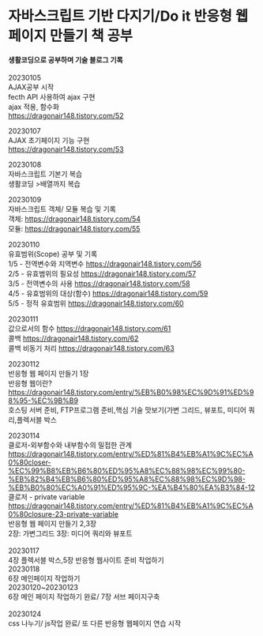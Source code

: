 # 자바스크립트 기반 다지기/Do it 반응형 웹 페이지 만들기 책 공부
<h4>생활코딩으로 공부하며 기술 블로그 기록</h4>

20230105<br>
AJAX공부 시작<br>
fecth  API 사용하여 ajax 구현<br>
ajax 적용, 함수화<br>
https://dragonair148.tistory.com/52<br>

20230107 <br>
AJAX 초기페이지 기능 구현 <br>
https://dragonair148.tistory.com/53<br>

20230108<br>
자바스크립트 기본기 복습<br>
생활코딩 >배열까지 복습<br>

20230109<br>
자바스크립트 객체/ 모듈 복습 및 기록 <br>
객체: https://dragonair148.tistory.com/54 <br>
모듈: https://dragonair148.tistory.com/55 <br>

20230110<br>
유효범위(Scope) 공부 및 기록 <br>
1/5 - 전역변수와 지역변수 https://dragonair148.tistory.com/56 <br>
2/5 - 유효범위의 필요성 https://dragonair148.tistory.com/57 <br>
3/5 - 전역변수의 사용 https://dragonair148.tistory.com/58 <br>
4/5 - 유효범위의 대상(함수) https://dragonair148.tistory.com/59 <br>
5/5 - 정적 유효범위 https://dragonair148.tistory.com/60 <br>

20230111<br>
값으로서의 함수 https://dragonair148.tistory.com/61 <br>
콜백 https://dragonair148.tistory.com/62 <br>
콜백 비동기 처리 https://dragonair148.tistory.com/63 <br>

20230112 <br>
반응형 웹 페이지 만들기 1장<br>
반응형 웹이란? https://dragonair148.tistory.com/entry/%EB%B0%98%EC%9D%91%ED%98%95-%EC%9B%B9 <br>
호스팅 서버 준비, FTP프로그램 준비,핵심 기술 맛보기(가변 그리드, 뷰포트, 미디어 쿼리,플렉서블 박스<br>

20230114<br>
클로저-외부함수와 내부함수의 밀접한 관계 https://dragonair148.tistory.com/entry/%ED%81%B4%EB%A1%9C%EC%A0%80closer-%EC%99%B8%EB%B6%80%ED%95%A8%EC%88%98%EC%99%80-%EB%82%B4%EB%B6%80%ED%95%A8%EC%88%98%EC%9D%98-%EB%B0%80%EC%A0%91%ED%95%9C-%EA%B4%80%EA%B3%84-12 <br>
클로저 - private variable <br>
https://dragonair148.tistory.com/entry/%ED%81%B4%EB%A1%9C%EC%A0%80closure-23-private-variable
<br>
반응형 웹 페이지 만들기 2,3장<br>
2장: 가변그리드 3장: 미디어 쿼리와 뷰포트<br>
<br>
20230117<br>
4장 플렉서블 박스,5장 반응형 웹사이트 준비 작업하기<br>
20230118<br>
6장 메인페이지 작업하기
<br>
20230120~20230123<br>
6장 메인 페이지 작업하기 완료/ 7장 서브 페이지구축  <br>
<br>
20230124<br>
css 나누기/ js작업 완료/ 또 다른 반응형 웹페이지 연습 시작<br>
